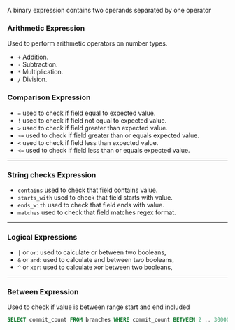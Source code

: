 A binary expression contains two operands separated by one operator

### Arithmetic Expression

Used to perform arithmetic operators on number types.

- `+` Addition.
- `-` Subtraction.
- `*` Multiplication.
- `/` Division.

### Comparison Expression
- `=` used to check if field equal to expected value.
- `!` used to check if field not equal to expected value.
- `>` used to check if field greater than expected value.
- `>=` used to check if field greater than or equals expected value.
- `<` used to check if field less than expected value.
- `<=` used to check if field less than or equals expected value.

---

### String checks Expression
- `contains` used to check that field contains value.
- `starts_with` used to check that field starts with value.
- `ends_with` used to check that field ends with value.
- `matches` used to check that field matches regex format.

---

### Logical Expressions

- `|` or `or`: used to calculate or between two booleans,
- `&` or `and`: used to calculate and between two booleans,
- `^` or `xor`: used to calculate xor between two booleans,

---

### Between Expression
Used to check if value is between range start and end included

```SQL
SELECT commit_count FROM branches WHERE commit_count BETWEEN 2 .. 30000
```